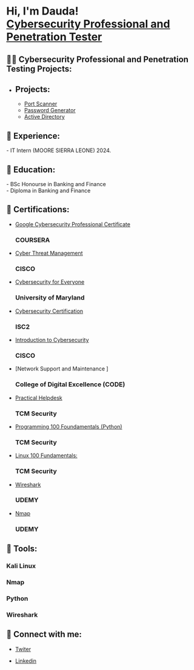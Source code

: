 <h1>Hi, I'm Dauda! <br/> <a href="https://www.linkedin.com/in/dauda-sahr-n-yumah-374363257r/">Cybersecurity Professional and Penetration Tester</a></h1>

<h2>👨‍💻 Cybersecurity Professional and Penetration Testing Projects:</h2>

- <b><h2>Projects:</h2></b>
  - [Port Scanner](https://github.com/dawishcyber/Port-Scanner-Project/tree/main)
  - [Password Generator](https://github.com/dawishcyber/Password-Generator-Project)
  - [Active Directory](https://github.com/dawishcyber/Active-Directory-Project)
  

<h2> 🤳 Experience:</h2>
- IT Intern  (MOORE SIERRA LEONE) 2024.

<h2> 🤳 Education:</h2>
- BSc Honourse in Banking and Finance <br>
- Diploma in Banking and Finance 

<h2> 🤳 Certifications:</h2>

<b></b>
  - [Google Cybersecurity Professional Certificate ](https://www.credly.com/badges/44babdd2-f839-4316-a8ab-67a6874b0088/linked_in_profile) <h3> COURSERA </h3>
  - [Cyber Threat Management  ](https://www.credly.com/badges/b378a6a8-bdd8-4424-abc6-7f10dfd789c8/linked_in_profile) <h3> CISCO</h3>
  - [Cybersecurity for Everyone  ](https://www.coursera.org/account/accomplishments/records/UBPG5365N6CN) <h3> University of Maryland</h3>
  - [Cybersecurity Certification  ](https://www.credly.com/badges/f9919f2c-7079-4577-97e4-593a3640e4e9/linked_in_profile)  <h3> ISC2 </h3>
  - [Introduction to Cybersecurity ](https://www.credly.com/badges/068b665c-a591-4a86-a3eb-bf26b5f02163/linked_in_profile) <h3> CISCO </h3>
  - [Network Support and Maintenance ] <h3> College of Digital Excellence (CODE) </h3>
  - [Practical Helpdesk ](https://academy.tcm-sec.com/courses/2537874/certificate) <h3> TCM Security </h3>
  - [Programming 100 Foundamentals (Python) ]( https://academy.tcm-sec.com/courses/2635065/certificate) <h3> TCM Security </h3>
  - [Linux 100 Fundamentals: ](https://academy.tcm-sec.com/courses/2631779/certificate) <h3> TCM Security </h3>
  - [Wireshark ](https://www.udemy.com/certificate/UC-ba069e76-8c26-4b49-b638-7fdb77f41af1/) <h3> UDEMY </h3>
  - [Nmap ](https://www.udemy.com/certificate/UC-e87f9605-0f39-41fb-91c7-94d9f1fceea1/) <h3> UDEMY </h3>
  
  <h2> 🤳 Tools:</h2>
      <h3> Kali Linux </h3>      
      <h3> Nmap </h3>      
      <h3> Python </h3>
      <h3> Wireshark </h3>

      
  <h2> 🤳 Connect with me:</h2>
  
  - [Twiter](https://x.com/DaudaNyuma87525) 
  
  - [Linkedin](https://linkedin.com/in/dauda-sahr-n-yumah-374363257)


<!--
**dawishcyber/dawishcyber** is a ✨ _special_ ✨ repository because its `README.md` (this file) appears on your GitHub profile.

Here are some ideas to get you started:

- 🔭 I’m currently working on ...
- 🌱 I’m currently learning ...
- 👯 I’m looking to collaborate on ...
- 🤔 I’m looking for help with ...
- 💬 Ask me about ...
- 📫 How to reach me: ...
- 😄 Pronouns: ...
- ⚡ Fun fact: ...
-->
